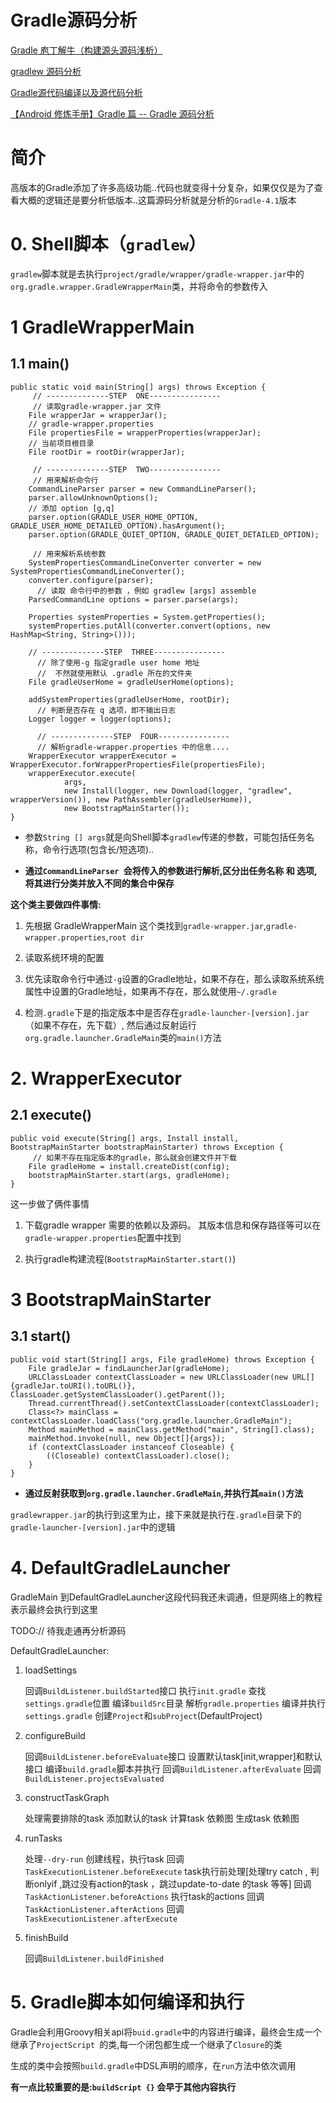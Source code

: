 # Gradle源码分析
[Gradle 庖丁解牛（构建源头源码浅析）](https://blog.csdn.net/yanbober/article/details/60584621)

[gradlew 源码分析](https://blog.knero.cn/2017/10/15/gradlew-source-analyze.html)

[Gradle源代码编译以及源代码分析](https://blog.51cto.com/483181/category5.html)

[【Android 修炼手册】Gradle 篇 -- Gradle 源码分析](https://zhuanlan.zhihu.com/p/67842670)
# 简介

高版本的Gradle添加了许多高级功能..代码也就变得十分复杂，如果仅仅是为了查看大概的逻辑还是要分析低版本..这篇源码分析就是分析的`Gradle-4.1`版本


# 0. Shell脚本（`gradlew`）

`gradlew`脚本就是去执行`project/gradle/wrapper/gradle-wrapper.jar`中的  `org.gradle.wrapper.GradleWrapperMain`类，并将命令的参数传入

# 1 GradleWrapperMain

## 1.1 main()

    public static void main(String[] args) throws Exception {
    	 // --------------STEP  ONE----------------
    	 // 读取gradle-wrapper.jar 文件
        File wrapperJar = wrapperJar();
        // gradle-wrapper.properties
        File propertiesFile = wrapperProperties(wrapperJar);
        // 当前项目根目录
        File rootDir = rootDir(wrapperJar);

		 // --------------STEP  TWO----------------
		 // 用来解析命令行
        CommandLineParser parser = new CommandLineParser();
        parser.allowUnknownOptions();
        // 添加 option [g,q]
        parser.option(GRADLE_USER_HOME_OPTION, GRADLE_USER_HOME_DETAILED_OPTION).hasArgument();
        parser.option(GRADLE_QUIET_OPTION, GRADLE_QUIET_DETAILED_OPTION);

		 // 用来解析系统参数
        SystemPropertiesCommandLineConverter converter = new SystemPropertiesCommandLineConverter();
        converter.configure(parser);
		  // 读取 命令行中的参数 ，例如 gradlew [args] assemble
        ParsedCommandLine options = parser.parse(args);

        Properties systemProperties = System.getProperties();
        systemProperties.putAll(converter.convert(options, new HashMap<String, String>()));
        
        // --------------STEP  THREE----------------
		  // 除了使用-g 指定gradle user home 地址
		  //  不然就使用默认 .gradle 所在的文件夹
        File gradleUserHome = gradleUserHome(options);

        addSystemProperties(gradleUserHome, rootDir);
		  // 判断是否存在 q 选项，即不输出日志
        Logger logger = logger(options);

		  // --------------STEP  FOUR----------------
		  // 解析gradle-wrapper.properties 中的信息....
        WrapperExecutor wrapperExecutor = WrapperExecutor.forWrapperPropertiesFile(propertiesFile);
        wrapperExecutor.execute(
                args,
                new Install(logger, new Download(logger, "gradlew", wrapperVersion()), new PathAssembler(gradleUserHome)),
                new BootstrapMainStarter());
    }

- 参数`String [] args`就是向Shell脚本`gradlew`传递的参数，可能包括任务名称，命令行选项(包含长/短选项)..

- **通过`CommandLineParser `会将传入的参数进行解析,区分出任务名称 和 选项,将其进行分类并放入不同的集合中保存**

**这个类主要做四件事情:**

1. 先根据 GradleWrapperMain 这个类找到`gradle-wrapper.jar`,`gradle-wrapper.properties`,`root dir`

2. 读取系统环境的配置

3. 优先读取命令行中通过`-g`设置的Gradle地址，如果不存在，那么读取系统系统属性中设置的Gradle地址，如果再不存在，那么就使用`~/.gradle`

4. 检测`.gradle`下是的指定版本中是否存在`gradle-launcher-[version].jar`（如果不存在，先下载）, 然后通过反射运行`org.gradle.launcher.GradleMain`类的`main()`方法


# 2. WrapperExecutor

## 2.1 execute()

    public void execute(String[] args, Install install, BootstrapMainStarter bootstrapMainStarter) throws Exception {
    	 // 如果不存在指定版本的gradle，那么就会创建文件并下载
        File gradleHome = install.createDist(config);
        bootstrapMainStarter.start(args, gradleHome);
    }

这一步做了俩件事情

1. 下载gradle wrapper 需要的依赖以及源码。 其版本信息和保存路径等可以在`gradle-wrapper.properties`配置中找到

2. 执行gradle构建流程(`BootstrapMainStarter.start()`)

# 3 BootstrapMainStarter

## 3.1 start()

    public void start(String[] args, File gradleHome) throws Exception {
        File gradleJar = findLauncherJar(gradleHome);
        URLClassLoader contextClassLoader = new URLClassLoader(new URL[]{gradleJar.toURI().toURL()}, ClassLoader.getSystemClassLoader().getParent());
        Thread.currentThread().setContextClassLoader(contextClassLoader);
        Class<?> mainClass = contextClassLoader.loadClass("org.gradle.launcher.GradleMain");
        Method mainMethod = mainClass.getMethod("main", String[].class);
        mainMethod.invoke(null, new Object[]{args});
        if (contextClassLoader instanceof Closeable) {
            ((Closeable) contextClassLoader).close();
        }
    }
    
- **通过反射获取到`org.gradle.launcher.GradleMain`,并执行其`main()`方法**


`gradlewrapper.jar`的执行到这里为止，接下来就是执行在`.gradle`目录下的`gradle-launcher-[version].jar`中的逻辑

# 4. DefaultGradleLauncher

GradleMain 到DefaultGradleLauncher这段代码我还未调通，但是网络上的教程表示最终会执行到这里

TODO:// 待我走通再分析源码


DefaultGradleLauncher:

1. loadSettings

	回调`BuildListener.buildStarted`接口
	执行`init.gradle`
	查找`settings.gradle`位置
	编译`buildSrc`目录
	解析`gradle.properties`
	编译并执行`settings.gradle`
	创建`Project`和`subProject`(DefaultProject)
	
2. configureBuild

	回调`BuildListener.beforeEvaluate`接口
	设置默认task[init,wrapper]和默认接口
	编译`build.gradle`脚本并执行
	回调`BuildListener.afterEvaluate`
	回调`BuildListener.projectsEvaluated`

3. constructTaskGraph

	处理需要排除的task
	添加默认的task
	计算task 依赖图
	生成task 依赖图

4. runTasks

	处理`--dry-run`
	创建线程，执行task
	回调`TaskExecutionListener.beforeExecute`
	task执行前处理[处理try catch , 判断onlyif ,跳过没有action的task ，跳过update-to-date 的task 等等]
	回调`TaskActionListener.beforeActions`
	执行task的actions
	回调`TaskActionListener.afterActions`
	回调`TaskExecutionListener.afterExecute`

5. finishBuild

	回调`BuildListener.buildFinished`
	
# 5. Gradle脚本如何编译和执行

Gradle会利用Groovy相关api将`buid.gradle`中的内容进行编译，最终会生成一个继承了`ProjectScript `的类,每一个闭包都生成一个继承了`Closure`的类

生成的类中会按照`build.gradle`中DSL声明的顺序，在`run`方法中依次调用

**有一点比较重要的是:`buildScript {}` 会早于其他内容执行**















	